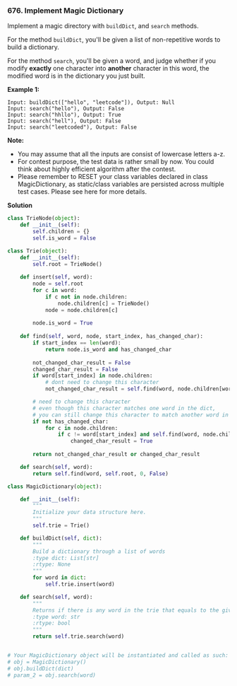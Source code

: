 ### 676. Implement Magic Dictionary

Implement a magic directory with `buildDict`, and `search` methods.

For the method `buildDict`, you'll be given a list of non-repetitive words to build a dictionary.

For the method `search`, you'll be given a word, and judge whether if you modify **exactly** one character into **another** character in this word, the modified word is in the dictionary you just built.

**Example 1:**
```
Input: buildDict(["hello", "leetcode"]), Output: Null
Input: search("hello"), Output: False
Input: search("hhllo"), Output: True
Input: search("hell"), Output: False
Input: search("leetcoded"), Output: False
```

**Note:**
- You may assume that all the inputs are consist of lowercase letters a-z.
- For contest purpose, the test data is rather small by now. You could think about highly efficient algorithm after the contest.
- Please remember to RESET your class variables declared in class MagicDictionary, as static/class variables are persisted across multiple test cases. Please see here for more details.

**Solution**
```Python
class TrieNode(object):
    def __init__(self):
        self.children = {}
        self.is_word = False

class Trie(object):
    def __init__(self):
        self.root = TrieNode()
    
    def insert(self, word):
        node = self.root
        for c in word:
            if c not in node.children:
                node.children[c] = TrieNode()
            node = node.children[c]
        
        node.is_word = True
    
    def find(self, word, node, start_index, has_changed_char):
        if start_index == len(word):
            return node.is_word and has_changed_char
        
        not_changed_char_result = False
        changed_char_result = False
        if word[start_index] in node.children:
            # dont need to change this character
            not_changed_char_result = self.find(word, node.children[word[start_index]], start_index + 1, has_changed_char)

        # need to change this character
        # even though this character matches one word in the dict, 
        # you can still change this character to match another word in the dict
        if not has_changed_char:
            for c in node.children:
                if c != word[start_index] and self.find(word, node.children[c], start_index + 1, True):
                    changed_char_result = True
        
        return not_changed_char_result or changed_char_result

    def search(self, word):
        return self.find(word, self.root, 0, False)

class MagicDictionary(object):

    def __init__(self):
        """
        Initialize your data structure here.
        """
        self.trie = Trie()

    def buildDict(self, dict):
        """
        Build a dictionary through a list of words
        :type dict: List[str]
        :rtype: None
        """
        for word in dict:
            self.trie.insert(word)

    def search(self, word):
        """
        Returns if there is any word in the trie that equals to the given word after modifying exactly one character
        :type word: str
        :rtype: bool
        """
        return self.trie.search(word)


# Your MagicDictionary object will be instantiated and called as such:
# obj = MagicDictionary()
# obj.buildDict(dict)
# param_2 = obj.search(word)
```